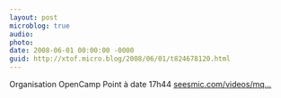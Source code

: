 ```yaml
---
layout: post
microblog: true
audio: 
photo: 
date: 2008-06-01 00:00:00 -0000
guid: http://xtof.micro.blog/2008/06/01/t824678120.html
---
```

Organisation OpenCamp Point à date 17h44 [seesmic.com/videos/mq...](http://seesmic.com/videos/mqsSV17vBc)
